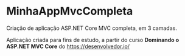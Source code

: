 # MinhaAppMvcCompleta
Criação de aplicação ASP.NET Core MVC completa, em 3 camadas.

Aplicação criada para fins de estudo, a partir do curso **Dominando o ASP.NET MVC Core** do https://desenvolvedor.io/
